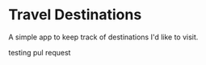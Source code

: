 # Travel Destinations

A simple app to keep track of destinations I'd like to visit.

testing pul request
